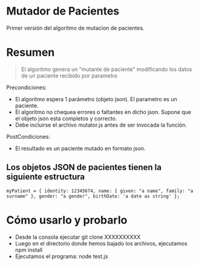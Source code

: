# Mutador de Pacientes
Primer versión del algoritmo de mutacion de pacientes.

# Resumen
> El algoritmo genera un "mutante de paciente" modificando los datos de un paciente recibido por parametro

Precondiciones:
- El algoritmo espera 1 parámetro (objeto json). El parametro es un paciente.
- El algoritmo no chequea errores o faltantes en dicho json. Supone que el objeto json esta completos y correcto.
- Debe incluirse el archivo mutator.js antes de ser invocada la función.

PostCondiciones:
- El resultado es un paciente mutado en formato json.

Los objetos JSON de pacientes tienen la siguiente estructura
----------
`myPatient = {
	identity: 12345674,
	name: {
		given: "a name",
		family: "a surname"
	},
	gender: "a gender",
	birthDate: 'a date as string'
};`


# Cómo usarlo y probarlo
- Desde la consola ejecutar git clone XXXXXXXXXX
- Luego en el directorio donde hemos bajado los archivos, ejecutamos npm install
- Ejecutamos el programa: node test.js
